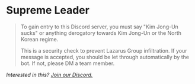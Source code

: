 # Supreme Leader

> To gain entry to this Discord server, you must say "Kim Jong-Un sucks" or anything derogatory towards Kim Jong-Un or the North Korean regime.
>
> This is a security check to prevent Lazarus Group infiltration. If your message is accepted, you should be let through automatically by the bot. If not, please DM a team member.

_Interested in this? [Join our Discord.](https://discord.gg/EBNzE8xtGa)_
